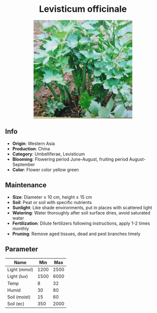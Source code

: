 <h1 align='center'>Levisticum officinale</h1>
<p align="center">
    <img 
        align='center'
        width='320'
        src="../images/levisticum officinale.png" 
        alt='Levisticum officinale' />
</p>

## Info

 - **Origin**: Western Asia
 - **Production**: China
 - **Category**: Umbelliferae, Levisticum
 - **Blooming**: Flowering period June-August, fruiting period August-September
 - **Color**: Flower color yellow green

## Maintenance

 - **Size**: Diameter ≥ 10 cm, height ≥ 15 cm
 - **Soil**: Peat or soil with specific nutrients
 - **Sunlight**: Like shade environments, put in places with scattered light
 - **Watering**: Water thoroughly after soil surface dries, avoid saturated water
 - **Fertilization**: Dilute fertilizers following instructions, apply 1-2 times monthly
 - **Pruning**: Remove aged tissues, dead and pest branches timely

## Parameter

| Name         | Min  | Max   |
|--------------|------|-------|
| Light (mmol) | 1200 | 2500  |
| Light (lux)  | 1500 | 6000 |
| Temp         | 8    | 32    |
| Humid        | 30   | 80    |
| Soil (moist) | 15   | 60    |
| Soil (ec)    | 350  | 2000  |